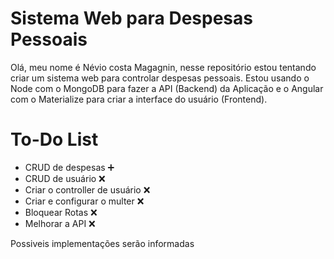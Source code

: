 # Sistema Web para Despesas Pessoais

Olá, meu nome é Névio costa Magagnin, nesse repositório estou tentando criar um sistema web para controlar despesas pessoais.
Estou usando o Node com o MongoDB para fazer a API (Backend) da Aplicação e o Angular com o Materialize para criar a interface do usuário (Frontend).

# To-Do List

* CRUD de despesas :heavy_plus_sign:
* CRUD de usuário :x:
* Criar o controller de usuário :x:
* Criar e configurar o multer :x:
* Bloquear Rotas :x:
* Melhorar a API :x:

Possiveis implementações serão informadas
